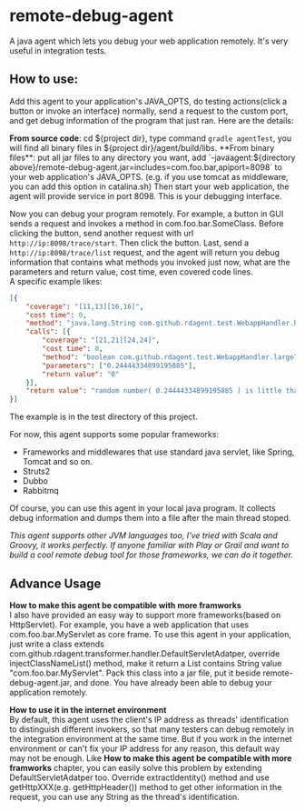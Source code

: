 # remote-debug-agent
 
A java agent which lets you debug your web application remotely. It's very useful in integration tests.  
## How to use:  
Add this agent to your application's JAVA_OPTS, do testing actions(click a button or invoke an interface) normally, send a request to the custom port, and get debug information of the program that just ran. Here are the details:  

**From source code**: cd ${project dir}, type command `gradle agentTest`, you will find all binary files in ${project dir}/agent/build/libs.  
**From binary files**: put all jar files to any directory you want, add `-javaagent:${directory above}/remote-debug-agent.jar=includes=com.foo.bar,apiport=8098` to your web application's JAVA_OPTS. (e.g. if you use tomcat as middleware, you can add this option in catalina.sh) Then start your web application, the agent will provide service in port 8098. This is your debugging interface.  

Now you can debug your program remotely. For example, a button in GUI sends a request and invokes a method in com.foo.bar.SomeClass. Before clicking the button, send another request with url `http://ip:8098/trace/start`. Then click the button. Last, send a `http://ip:8098/trace/list` request, and the agent will return you debug information that contains what methods you invoked just now, what are the parameters and return value, cost time, even covered code lines.  
A specific example likes: 
```json
[{
	"coverage": "[11,13][16,16]",
	"cost time": 0,
	"method": "java.lang.String com.github.rdagent.test.WebappHandler.handle()",
	"calls": [{
		"coverage": "[21,21][24,24]",
		"cost time": 0,
		"method": "boolean com.github.rdagent.test.WebappHandler.largeThanHalf(double)",
		"parameters": ["0.24444334899195885"],
		"return value": "0"
	}],
	"return value": "random number( 0.24444334899195885 ) is little than half"
}]
```
The example is in the test directory of this project.  

For now, this agent supports some popular frameworks:  
+ Frameworks and middlewares that use standard java servlet, like Spring, Tomcat and so on.
+ Struts2
+ Dubbo
+ Rabbitmq  

Of course, you can use this agent in your local java program. It collects debug information and dumps them into a file after the main thread stoped.  
  
_This agent supports other JVM languages too, I've tried with Scala and Groovy, it works perfectly. If anyone familiar with Play or Grail and want to build a cool remote debug tool for those frameworks, we can do it together._  

## Advance Usage
**How to make this agent be compatible with more framworks**  
I also have provided an easy way to support more frameworks(based on HttpServlet). For example, you have a web application that uses com.foo.bar.MyServlet as core frame. To use this agent in your application, just write a class extends com.github.rdagent.transformer.handler.DefaultServletAdatper, override injectClassNameList() method, make it return a List contains String value "com.foo.bar.MyServlet". Pack this class into a jar file, put it beside remote-debug-agent.jar, and done. You have already been able to debug your application remotely.  
  
**How to use it in the internet environment**  
By default, this agent uses the client's IP address as threads' identification to distinguish different invokers, so that many testers can debug remotely in the integration environment at the same time. But if you work in the internet environment or can't fix your IP address for any reason, this default way may not be enough.
Like **How to make this agent be compatible with more framworks** chapter, you can easily solve this problem by extending DefaultServletAdatper too. Override extractIdentity() method and use getHttpXXX(e.g. getHttpHeader()) method to get other information in the request, you can use any String as the thread's identification.  
